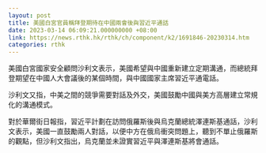 ```yaml
---
layout: post
title: 美國白宮官員稱拜登期待在中國兩會後與習近平通話
date: 2023-03-14 06:09:21.000000000 +08:00
link: https://news.rthk.hk/rthk/ch/component/k2/1691846-20230314.htm
categories: rthk
---
```


美國白宮國家安全顧問沙利文表示，美國希望與中國重新建立定期溝通，而總統拜登期望在中國人大會議後的某個時間，與中國國家主席習近平通電話。

沙利文又指，中美之間的競爭需要對話及外交，美國鼓勵中國與美方高層建立常規化的溝通模式。

對於華爾街日報指，習近平計劃在訪問俄羅斯後與烏克蘭總統澤連斯基通話，沙利文表示，美國一直鼓勵兩人對話，以便中方在俄烏衝突問題上，聽到不單止俄羅斯的觀點，但沙利文指出，烏克蘭並未證實習近平與澤連斯基將會通話。
